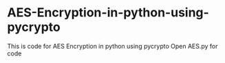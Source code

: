 # AES-Encryption-in-python-using-pycrypto
This is code for AES Encryption in python using pycrypto 
Open AES.py for code
